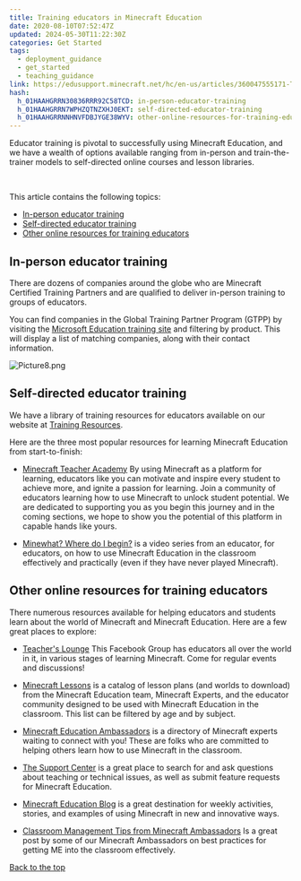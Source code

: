```yaml
---
title: Training educators in Minecraft Education
date: 2020-08-10T07:52:47Z
updated: 2024-05-30T11:22:30Z
categories: Get Started
tags:
  - deployment_guidance
  - get_started
  - teaching_guidance
link: https://edusupport.minecraft.net/hc/en-us/articles/360047555171-Training-educators-in-Minecraft-Education
hash:
  h_01HAAHGRRN30836RRR92C58TCD: in-person-educator-training
  h_01HAAHGRRN7WPHZQTNZXHJ0EKT: self-directed-educator-training
  h_01HAAHGRRNNHNVFDBJYGE38WYV: other-online-resources-for-training-educators
---
```


Educator training is pivotal to successfully using Minecraft Education, and we have a wealth of options available ranging from in-person and train-the-trainer models to self-directed online courses and lesson libraries.

 

This article contains the following topics:

- [In-person educator training](#inperson)
- [Self-directed educator training](#self)
- [Other online resources for training educators](#online)

## In-person educator training

There are dozens of companies around the globe who are Minecraft Certified Training Partners and are qualified to deliver in-person training to groups of educators.

You can find companies in the Global Training Partner Program (GTPP) by visiting the [Microsoft Education training site](https://www.microsoft.com/en-us/education/training-and-events/trainers/default.aspx) and filtering by product. This will display a list of matching companies, along with their contact information.

![Picture8.png](https://edusupport.minecraft.net/hc/article_attachments/4402652682004)

## Self-directed educator training

We have a library of training resources for educators available on our website at [Training Resources](https://education.minecraft.net/class-resources/trainings/).

Here are the three most popular resources for learning Minecraft Education from start-to-finish:

- [Minecraft Teacher Academy](http://aka.ms/Minecraft-teacher-academy) By using Minecraft as a platform for learning, educators like you can motivate and inspire every student to achieve more, and ignite a passion for learning. Join a community of educators learning how to use Minecraft to unlock student potential. We are dedicated to supporting you as you begin this journey and in the coming sections, we hope to show you the potential of this platform in capable hands like yours.  
    
- [Minewhat? Where do I begin?](https://education.minecraft.net/trainings/minewhat-where-do-i-begin/) is a video series from an educator, for educators, on how to use Minecraft Education in the classroom effectively and practically (even if they have never played Minecraft).  
    

## Other online resources for training educators

There numerous resources available for helping educators and students learn about the world of Minecraft and Minecraft Education. Here are a few great places to explore:

- [Teacher's Lounge](https://aka.ms/mceduteacherslounge) This Facebook Group has educators all over the world in it, in various stages of learning Minecraft. Come for regular events and discussions!  
    
- [Minecraft Lessons](https://education.minecraft.net/class-resources/lessons/) is a catalog of lesson plans (and worlds to download) from the Minecraft Education team, Minecraft Experts, and the educator community designed to be used with Minecraft Education in the classroom. This list can be filtered by age and by subject.  
    
- [Minecraft Education Ambassadors](https://education.minecraft.net/en-us/connect/minecraft-ambassador) is a directory of Minecraft experts waiting to connect with you! These are folks who are committed to helping others learn how to use Minecraft in the classroom.  
    
- [The Support Center](https://edusupport.minecraft.net/hc/en-us/community/topics) is a great place to search for and ask questions about teaching or technical issues, as well as submit feature requests for Minecraft Education.  
    
- [Minecraft Education Blog](https://education.minecraft.net/blog/) is a great destination for weekly activities, stories, and examples of using Minecraft in new and innovative ways.  
    
- [Classroom Management Tips from Minecraft Ambassadors](https://education.minecraft.net/blog/classroom-management-tips-from-minecraft-mentors/) Is a great post by some of our Minecraft Ambassadors on best practices for getting ME into the classroom effectively.

[Back to the top](#top)
